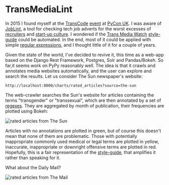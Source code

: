 # TransMediaLint

In 2015 I found myself at the [TransCode](http://trans-code.org/) [event](http://2015.pyconuk.org/transcode/) at
[PyCon UK](http://pyconuk.org). I was aware of [JobLint](http://joblint.org/), a tool for checking tech job
adverts for the worst excesses of [recruiters](https://i.pinimg.com/originals/8c/58/4c/8c584c601031ce0f863cb0f8b8e71887.jpg)
and [start-up culture](https://pbs.twimg.com/media/CfNJTAHWAAAik5I.png). I wondered if the
[Trans Media Watch](http://www.transmediawatch.org/)
[style-guide](http://www.transmediawatch.org/Documents/Media%20Style%20Guide.pdf) could be automated.
In the end, most of it could be applied with simple
[regular expressions](https://pbs.twimg.com/media/Cr7mS_OWcAA7Hzt.jpg), and I thought little of it for a
couple of years.

Given the state of the world, I've decided to revive it, this time as a web-app based on the
Django Rest Framework, Postgres, Solr and Pandas/Bokeh. So far,it seems work on PyPy reasonably well.
The idea is that it crawls and annotates media websites automatically, and the user can explore and
search the results. Let us consider The Sun newspaper's website: 

```http://localhost:8000/charts/rated_articles?source=the-sun```

The web-crawler searches the Sun's website for articles containing the terms "transgender" or "transsexual",
which are then annotated by a set of
[regexes](https://github.com/augeas/TransMediaLint/blob/master/transmedialint/tmw_style_guide/rules.py).
They are aggregated by month of publication, their frequencies are plotted using Bokeh:

![rated articles from The Sun](https://github.com/augeas/TransMediaLint/raw/master/img/rated_sun_articles.png)

Articles with no annotations are plotted in green, but of course this doesn't mean that none of them are
problematic. Those with potentially inappropriate commonly used medical or legal terms are plotted in
yellow, inaccurate, inappropriate or downright offensive terms are plotted in red. Hopefully, this is a
fair representation of the
[style-guide](http://www.transmediawatch.org/Documents/Media%20Style%20Guide.pdf), that amplifies it rather
than speaking for it.

What about the Daily Mail?

![rated articles from The Mail](https://github.com/augeas/TransMediaLint/raw/master/img/rated_mail_articles.png)

